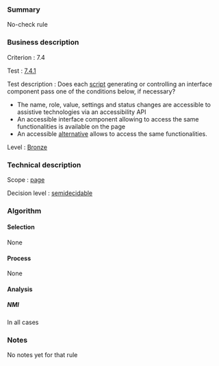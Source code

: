 ### Summary

No-check rule

### Business description

Criterion : 7.4

Test :
[7.4.1](http://www.accessiweb.org/index.php/accessiweb-22-english-version.html#test-7-4-1)

Test description : Does each
[script](http://www.braillenet.org/accessibilite/referentiel-aw21-en/glossaire.php#mScript)
generating or controlling an interface component pass one of the
conditions below, if necessary?

-   The name, role, value, settings and status changes are accessible to
    assistive technologies via an accessibility API
-   An accessible interface component allowing to access the same
    functionalities is available on the page
-   An accessible
    [alternative](http://www.braillenet.org/accessibilite/referentiel-aw21-en/glossaire.php#mAltScript)
    allows to access the same functionalities.

Level : [Bronze](/en/category/rules-design/accessiweb-11/level/bronze)

### Technical description

Scope : [page](/en/category/rules-design/accessiweb-11/scope/page)

Decision level :
[semidecidable](/en/category/rules-design/accessiweb-11/decision-level/semidecidable)

### Algorithm

#### Selection

None

#### Process

None

#### Analysis

##### NMI

In all cases

### Notes

No notes yet for that rule
